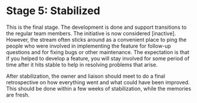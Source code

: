 # Stage 5: Stabilized

This is the final stage. The development is done and support transitions to the regular team members. The initiative is now considered [inactive]. However, the stream often sticks around as a convenient place to ping the people who were involved in implementing the feature for follow-up questions and for fixing bugs or other maintenance. The expectation is that if you helped to develop a feature, you will stay involved for some period of time after it hits stable to help in resolving problems that arise.

After stabilization, the owner and liaison should meet to do a final retrospective on how everything went and what could have been improved. This should be done within a few weeks of stabilization, while the memories are fresh.
